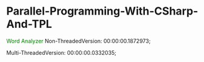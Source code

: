 # Parallel-Programming-With-CSharp-And-TPL
<span style="color: green"> Word Analyzer </span>
Non-ThreadedVersion: 00:00:00.1872973;

Multi-ThreadedVersion: 00:00:00.0332035;
